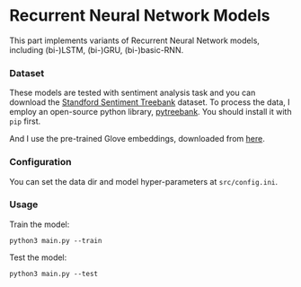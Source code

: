 # Recurrent Neural Network Models

This part implements variants of Recurrent Neural Network models, including (bi-)LSTM, (bi-)GRU, (bi-)basic-RNN. 

### Dataset

These models are tested with sentiment analysis task and you can download the [Standford Sentiment Treebank](http://nlp.stanford.edu/sentiment/) dataset. 
To process the data, I employ an open-source python library, [pytreebank](https://github.com/JonathanRaiman/pytreebank). You should install it with `pip` first.

And I use the pre-trained Glove embeddings, downloaded from [here](http://nlp.stanford.edu/projects/glove/).

### Configuration

You can set the data dir and model hyper-parameters at `src/config.ini`. 

### Usage

Train the model:

```
python3 main.py --train
```

Test the model:

```
python3 main.py --test
```
 
